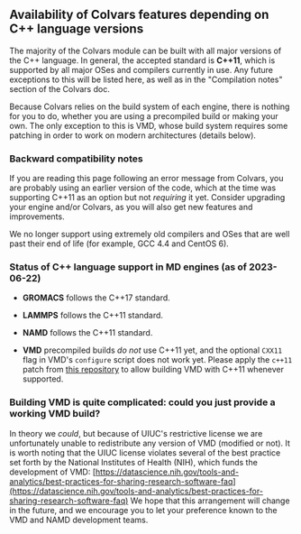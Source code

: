 ## Availability of Colvars features depending on C++ language versions

The majority of the Colvars module can be built with all major versions of the C++ language.  In general, the accepted standard is **C++11**, which is supported by all major OSes and compilers currently in use.  Any future exceptions to this will be listed here, as well as in the "Compilation notes" section of the Colvars doc.

Because Colvars relies on the build system of each engine, there is nothing for you to do, whether you are using a precompiled build or making your own.  The only exception to this is VMD, whose build system requires some patching in order to work on modern architectures (details below).


### Backward compatibility notes

If you are reading this page following an error message from Colvars, you are probably using an earlier version of the code, which at the time was supporting C++11 as an option but not *requiring* it yet.  Consider upgrading your engine and/or Colvars, as you will also get new features and improvements.

We no longer support using extremely old compilers and OSes that are well past their end of life (for example, GCC 4.4 and CentOS 6).


### Status of C++ language support in MD engines (as of 2023-06-22)

- **GROMACS** follows the C++17 standard.

- **LAMMPS** follows the C++11 standard.

- **NAMD** follows the C++11 standard.

- **VMD** precompiled builds *do not* use C++11 yet, and the optional `CXX11` flag in VMD's `configure` script does not work yet.  Please apply the `c++11` patch from [this repository](https://github.com/giacomofiorin/vmd-patches/) to allow building VMD with C++11 whenever supported.


### Building VMD is quite complicated: could you just provide a working VMD build?

In theory we *could*, but because of UIUC's restrictive license we are unfortunately unable to redistribute any version of VMD (modified or not).  It is worth noting that the UIUC license violates several of the best practice set forth by the National Institutes of Health (NIH), which funds the development of VMD:
[https://datascience.nih.gov/tools-and-analytics/best-practices-for-sharing-research-software-faq](https://datascience.nih.gov/tools-and-analytics/best-practices-for-sharing-research-software-faq)
We hope that this arrangement will change in the future, and we encourage you to let your preference known to the VMD and NAMD development teams.
